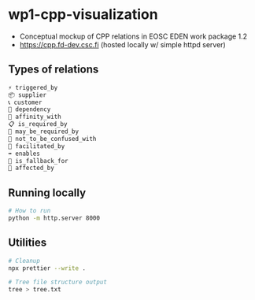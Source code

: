 # wp1-cpp-visualization

- Conceptual mockup of CPP relations in EOSC EDEN work package 1.2
- https://cpp.fd-dev.csc.fi (hosted locally w/ simple httpd server)

## Types of relations

```bash
⚡ triggered_by
📦 supplier
📞 customer
🔗 dependency
🤝 affinity_with
📋 is_required_by
📑 may_be_required_by
💭 not_to_be_confused_with
🏣 facilitated_by
➡️ enables
🍂 is_fallback_for
💨 affected_by
```

## Running locally

```bash
# How to run
python -m http.server 8000
```

## Utilities

```bash
# Cleanup
npx prettier --write .

# Tree file structure output
tree > tree.txt
```
